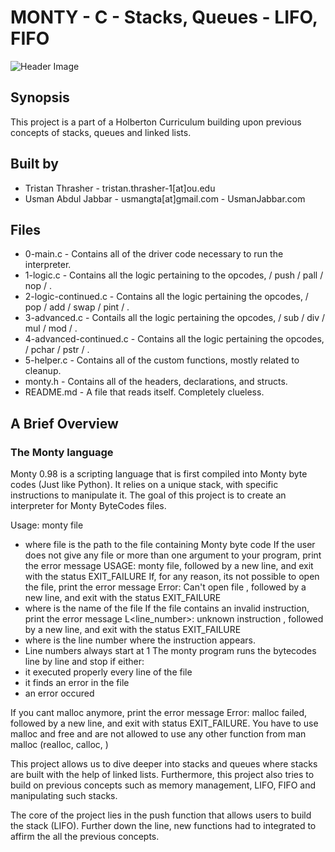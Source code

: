 # MONTY - C - Stacks, Queues - LIFO, FIFO
![Header Image](https://www.geeksultd.com/wp-content/uploads/2020/05/Monty-Stacks-Queues.jpg)
## Synopsis
This project is a part of a Holberton Curriculum building upon previous concepts of stacks, queues and linked lists.

## Built by
- Tristan Thrasher - tristan.thrasher-1[at]ou.edu
- Usman Abdul Jabbar - usmangta[at]gmail.com - UsmanJabbar.com

## Files
- 0-main.c - Contains all of the driver code necessary to run the interpreter.
- 1-logic.c - Contains all the logic pertaining to the opcodes, / push / pall / nop / .
- 2-logic-continued.c - Contains all the logic pertaining the opcodes, / pop / add / swap / pint / .
- 3-advanced.c - Contails all the logic pertaining the opcodes, / sub / div / mul / mod / .
- 4-advanced-continued.c - Contains all the logic pertaining the opcodes, / pchar / pstr / .
- 5-helper.c - Contains all of the custom functions, mostly related to cleanup.
- monty.h - Contains all of the headers, declarations, and structs.
- README.md - A file that reads itself. Completely clueless.

## A Brief Overview
### The Monty language
Monty 0.98 is a scripting language that is first compiled into Monty byte codes (Just like Python). It relies on a unique stack, with specific instructions to manipulate it. The goal of this project is to create an interpreter for Monty ByteCodes files.

Usage: monty file
- where file is the path to the file containing Monty byte code
If the user does not give any file or more than one argument to your program, print the error message USAGE: monty file, followed by a new line, and exit with the status EXIT_FAILURE
If, for any reason, its not possible to open the file, print the error message Error: Can't open file <file>, followed by a new line, and exit with the status EXIT_FAILURE
- where <file> is the name of the file
If the file contains an invalid instruction, print the error message L<line_number>: unknown instruction <opcode>, followed by a new line, and exit with the status EXIT_FAILURE
- where is the line number where the instruction appears.
- Line numbers always start at 1
The monty program runs the bytecodes line by line and stop if either:
- it executed properly every line of the file
- it finds an error in the file
- an error occured

If you cant malloc anymore, print the error message Error: malloc failed, followed by a new line, and exit with status EXIT_FAILURE.
You have to use malloc and free and are not allowed to use any other function from man malloc (realloc, calloc, )

This project allows us to dive deeper into stacks and queues where stacks are built with the help of linked lists. Furthermore, this project also tries to build on previous concepts such as memory management, LIFO, FIFO and manipulating such stacks.

The core of the project lies in the push function that allows users to build the stack (LIFO). Further down the line, new functions had to integrated to affirm the all the previous concepts.
